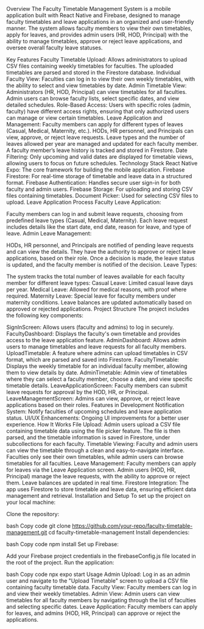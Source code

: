 Overview
The Faculty Timetable Management System is a mobile application built with React Native and Firebase, designed to manage faculty timetables and leave applications in an organized and user-friendly manner. The system allows faculty members to view their own timetables, apply for leaves, and provides admin users (HR, HOD, Principal) with the ability to manage timetables, approve or reject leave applications, and oversee overall faculty leave statuses.

Key Features
Faculty Timetable Upload: Allows administrators to upload CSV files containing weekly timetables for faculties. The uploaded timetables are parsed and stored in the Firestore database.
Individual Faculty View: Faculties can log in to view their own weekly timetables, with the ability to select and view timetables by date.
Admin Timetable View: Administrators (HR, HOD, Principal) can view timetables for all faculties. Admin users can browse faculty lists, select specific dates, and view detailed schedules.
Role-Based Access: Users with specific roles (admin, faculty) have different access rights, ensuring that only authorized users can manage or view certain timetables.
Leave Application and Management:
Faculty members can apply for different types of leaves (Casual, Medical, Maternity, etc.).
HODs, HR personnel, and Principals can view, approve, or reject leave requests.
Leave types and the number of leaves allowed per year are managed and updated for each faculty member.
A faculty member’s leave history is tracked and stored in Firestore.
Date Filtering: Only upcoming and valid dates are displayed for timetable views, allowing users to focus on future schedules.
Technology Stack
React Native Expo: The core framework for building the mobile application.
Firebase Firestore: For real-time storage of timetable and leave data in a structured format.
Firebase Authentication: Handles secure user sign-in for both faculty and admin users.
Firebase Storage: For uploading and storing CSV files containing timetables.
Document Picker: Used for selecting CSV files to upload.
Leave Application Process
Faculty Leave Application:

Faculty members can log in and submit leave requests, choosing from predefined leave types (Casual, Medical, Maternity).
Each leave request includes details like the start date, end date, reason for leave, and type of leave.
Admin Leave Management:

HODs, HR personnel, and Principals are notified of pending leave requests and can view the details.
They have the authority to approve or reject leave applications, based on their role.
Once a decision is made, the leave status is updated, and the faculty member is notified of the decision.
Leave Types:

The system tracks the total number of leaves available for each faculty member for different leave types:
Casual Leave: Limited casual leave days per year.
Medical Leave: Allowed for medical reasons, with proof where required.
Maternity Leave: Special leave for faculty members under maternity conditions.
Leave balances are updated automatically based on approved or rejected applications.
Project Structure
The project includes the following key components:

SignInScreen: Allows users (faculty and admins) to log in securely.
FacultyDashboard: Displays the faculty's own timetable and provides access to the leave application feature.
AdminDashboard: Allows admin users to manage timetables and leave requests for all faculty members.
UploadTimetable: A feature where admins can upload timetables in CSV format, which are parsed and saved into Firestore.
FacultyTimetable: Displays the weekly timetable for an individual faculty member, allowing them to view details by date.
AdminTimetable: Admin view of timetables where they can select a faculty member, choose a date, and view specific timetable details.
LeaveApplicationScreen: Faculty members can submit leave requests for approval by the HOD, HR, or Principal.
LeaveManagementScreen: Admins can view, approve, or reject leave applications based on their roles.
Features in Development
Notification System: Notify faculties of upcoming schedules and leave application status.
UI/UX Enhancements: Ongoing UI improvements for a better user experience.
How It Works
File Upload: Admin users upload a CSV file containing timetable data using the file picker feature. The file is then parsed, and the timetable information is saved in Firestore, under subcollections for each faculty.
Timetable Viewing: Faculty and admin users can view the timetable through a clean and easy-to-navigate interface. Faculties only see their own timetables, while admin users can browse timetables for all faculties.
Leave Management: Faculty members can apply for leaves via the Leave Application screen. Admin users (HOD, HR, Principal) manage the leave requests, with the ability to approve or reject them. Leave balances are updated in real time.
Firestore Integration: The app uses Firestore to store timetable and leave data, ensuring efficient data management and retrieval.
Installation and Setup
To set up the project on your local machine:

Clone the repository:

bash
Copy code
git clone https://github.com/your-repo/faculty-timetable-management.git
cd faculty-timetable-management
Install dependencies:

bash
Copy code
npm install
Set up Firebase:

Add your Firebase project credentials in the firebaseConfig.js file located in the root of the project.
Run the application:

bash
Copy code
npx expo start
Usage
Admin Upload: Log in as an admin user and navigate to the "Upload Timetable" screen to upload a CSV file containing faculty timetable data.
Faculty View: Faculty members can log in and view their weekly timetables.
Admin View: Admin users can view timetables for all faculty members by navigating through the list of faculties and selecting specific dates.
Leave Application: Faculty members can apply for leaves, and admins (HOD, HR, Principal) can approve or reject the applications.
